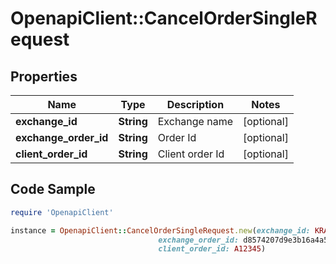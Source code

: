 # OpenapiClient::CancelOrderSingleRequest

## Properties

Name | Type | Description | Notes
------------ | ------------- | ------------- | -------------
**exchange_id** | **String** | Exchange name | [optional] 
**exchange_order_id** | **String** | Order Id | [optional] 
**client_order_id** | **String** | Client order Id | [optional] 

## Code Sample

```ruby
require 'OpenapiClient'

instance = OpenapiClient::CancelOrderSingleRequest.new(exchange_id: KRAKEN,
                                 exchange_order_id: d8574207d9e3b16a4a5511753eeef1751,
                                 client_order_id: A12345)
```



